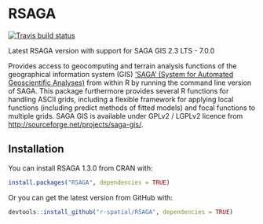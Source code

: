 
<!-- README.md is generated from README.Rmd. Please edit that file -->

# RSAGA

[![Travis build
status](https://travis-ci.org/r-spatial/RSAGA.svg?branch=master)](https://travis-ci.org/r-spatial/RSAGA)

Latest RSAGA version with support for SAGA GIS 2.3 LTS - 7.0.0

Provides access to geocomputing and terrain analysis functions of the
geographical information system (GIS) [‘SAGA’ (System for Automated
Geoscientific Analyses)](http://saga-gis.org/en/index.html) from within
R by running the command line version of SAGA. This package furthermore
provides several R functions for handling ASCII grids, including a
flexible framework for applying local functions (including predict
methods of fitted models) and focal functions to multiple grids. SAGA
GIS is available under GPLv2 / LGPLv2 licence from
<http://sourceforge.net/projects/saga-gis/>.

## Installation

You can install RSAGA 1.3.0 from CRAN with:

``` r
install.packages("RSAGA", dependencies = TRUE)
```

Or you can get the latest version from GitHub with:

``` r
devtools::install_github("r-spatial/RSAGA", dependencies = TRUE)
```
